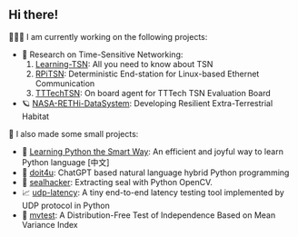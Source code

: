 ## Hi there!

🧑🏽‍💻 I am currently working on the following projects:

- 🔬 Research on Time-Sensitive Networking: 
    1. [Learning-TSN](): All you need to know about TSN
    2. [RPiTSN](https://github.com/ChuanyuXue/RPiTSN): Deterministic End-station for Linux-based Ethernet Communication
    3. [TTTechTSN](https://github.com/ChuanyuXue/TTTech-TSN): On board agent for TTTech TSN Evaluation Board
- 🪐 [NASA-RETHi-DataSystem](https://github.com/ChuanyuXue/NASA-RETHi-DataService): Developing Resilient Extra-Terrestrial Habitat

🤷 I also made some small projects:
- 🧸 [Learning Python the Smart Way](https://github.com/datawhalechina/learn-python-the-smart-way): An efficient and joyful way to learn Python language \[中文\]
- 🐶 [doit4u](https://github.com/ChuanyuXue/doit4u): ChatGPT based natural language hybrid Python programming
- 🦭 [sealhacker](https://github.com/ChuanyuXue/sealhacker): Extracting seal with Python OpenCV.
- 📈 [udp-latency](https://github.com/ChuanyuXue/udp-latency): A tiny end-to-end latency testing tool implemented by UDP protocol in Python
- 📐 [mvtest](https://github.com/ChuanyuXue/MVTest): A Distribution-Free Test of Independence Based on Mean Variance Index
